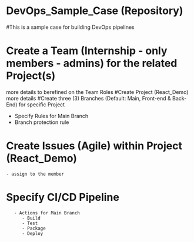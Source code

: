 # DevOps_Sample_Case (Repository) 
#This is a sample case for building DevOps pipelines
# Create a Team (Internship - only members - admins) for the related Project(s)
   more details to berefined on  the Team Roles 
#Create Project (React_Demo)
    more details
#Create three (3) Branches (Default: Main, Front-end & Back-End) for specific Project
   - Specify Rules for Main Branch
   -  Branch protection rule
# Create Issues (Agile) within Project (React_Demo)
    - assign to the member
  # Specify CI/CD Pipeline 
       - Actions for Main Branch
          - Build 
          - Test 
          - Package
          - Deploy